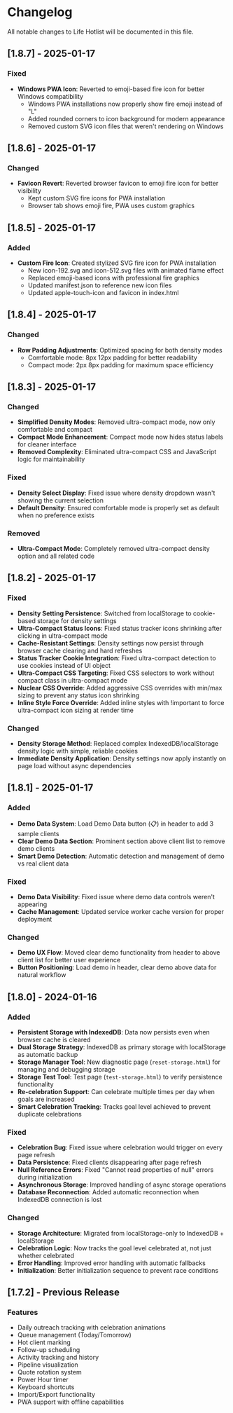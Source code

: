 # Changelog

All notable changes to Life Hotlist will be documented in this file.

## [1.8.7] - 2025-01-17

### Fixed
- **Windows PWA Icon**: Reverted to emoji-based fire icon for better Windows compatibility
  - Windows PWA installations now properly show fire emoji instead of "L"
  - Added rounded corners to icon background for modern appearance
  - Removed custom SVG icon files that weren't rendering on Windows

## [1.8.6] - 2025-01-17

### Changed
- **Favicon Revert**: Reverted browser favicon to emoji fire icon for better visibility
  - Kept custom SVG fire icons for PWA installation
  - Browser tab shows emoji fire, PWA uses custom graphics

## [1.8.5] - 2025-01-17

### Added
- **Custom Fire Icon**: Created stylized SVG fire icon for PWA installation
  - New icon-192.svg and icon-512.svg files with animated flame effect
  - Replaced emoji-based icons with professional fire graphics
  - Updated manifest.json to reference new icon files
  - Updated apple-touch-icon and favicon in index.html

## [1.8.4] - 2025-01-17

### Changed
- **Row Padding Adjustments**: Optimized spacing for both density modes
  - Comfortable mode: 8px 12px padding for better readability
  - Compact mode: 2px 8px padding for maximum space efficiency

## [1.8.3] - 2025-01-17

### Changed
- **Simplified Density Modes**: Removed ultra-compact mode, now only comfortable and compact
- **Compact Mode Enhancement**: Compact mode now hides status labels for cleaner interface
- **Removed Complexity**: Eliminated ultra-compact CSS and JavaScript logic for maintainability

### Fixed
- **Density Select Display**: Fixed issue where density dropdown wasn't showing the current selection
- **Default Density**: Ensured comfortable mode is properly set as default when no preference exists

### Removed
- **Ultra-Compact Mode**: Completely removed ultra-compact density option and all related code

## [1.8.2] - 2025-01-17

### Fixed
- **Density Setting Persistence**: Switched from localStorage to cookie-based storage for density settings
- **Ultra-Compact Status Icons**: Fixed status tracker icons shrinking after clicking in ultra-compact mode
- **Cache-Resistant Settings**: Density settings now persist through browser cache clearing and hard refreshes
- **Status Tracker Cookie Integration**: Fixed ultra-compact detection to use cookies instead of UI object
- **Ultra-Compact CSS Targeting**: Fixed CSS selectors to work without compact class in ultra-compact mode
- **Nuclear CSS Override**: Added aggressive CSS overrides with min/max sizing to prevent any status icon shrinking
- **Inline Style Force Override**: Added inline styles with !important to force ultra-compact icon sizing at render time

### Changed
- **Density Storage Method**: Replaced complex IndexedDB/localStorage density logic with simple, reliable cookies
- **Immediate Density Application**: Density settings now apply instantly on page load without async dependencies

## [1.8.1] - 2025-01-17

### Added
- **Demo Data System**: Load Demo Data button (📋) in header to add 3 sample clients
- **Clear Demo Data Section**: Prominent section above client list to remove demo clients
- **Smart Demo Detection**: Automatic detection and management of demo vs real client data

### Fixed
- **Demo Data Visibility**: Fixed issue where demo data controls weren't appearing
- **Cache Management**: Updated service worker cache version for proper deployment

### Changed
- **Demo UX Flow**: Moved clear demo functionality from header to above client list for better user experience
- **Button Positioning**: Load demo in header, clear demo above data for natural workflow

## [1.8.0] - 2024-01-16

### Added
- **Persistent Storage with IndexedDB**: Data now persists even when browser cache is cleared
- **Dual Storage Strategy**: IndexedDB as primary storage with localStorage as automatic backup
- **Storage Manager Tool**: New diagnostic page (`reset-storage.html`) for managing and debugging storage
- **Storage Test Tool**: Test page (`test-storage.html`) to verify persistence functionality
- **Re-celebration Support**: Can celebrate multiple times per day when goals are increased
- **Smart Celebration Tracking**: Tracks goal level achieved to prevent duplicate celebrations

### Fixed
- **Celebration Bug**: Fixed issue where celebration would trigger on every page refresh
- **Data Persistence**: Fixed clients disappearing after page refresh
- **Null Reference Errors**: Fixed "Cannot read properties of null" errors during initialization
- **Asynchronous Storage**: Improved handling of async storage operations
- **Database Reconnection**: Added automatic reconnection when IndexedDB connection is lost

### Changed
- **Storage Architecture**: Migrated from localStorage-only to IndexedDB + localStorage
- **Celebration Logic**: Now tracks the goal level celebrated at, not just whether celebrated
- **Error Handling**: Improved error handling with automatic fallbacks
- **Initialization**: Better initialization sequence to prevent race conditions

## [1.7.2] - Previous Release

### Features
- Daily outreach tracking with celebration animations
- Queue management (Today/Tomorrow)
- Hot client marking
- Follow-up scheduling
- Activity tracking and history
- Pipeline visualization
- Quote rotation system
- Power Hour timer
- Keyboard shortcuts
- Import/Export functionality
- PWA support with offline capabilities
